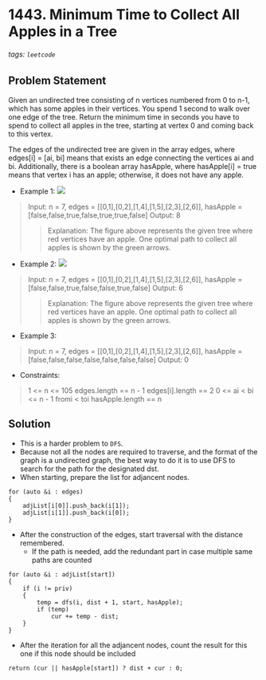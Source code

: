 # 1443. Minimum Time to Collect All Apples in a Tree
###### tags: `leetcode`
## Problem Statement
Given an undirected tree consisting of n vertices numbered from 0 to n-1, which has some apples in their vertices. You spend 1 second to walk over one edge of the tree. Return the minimum time in seconds you have to spend to collect all apples in the tree, starting at vertex 0 and coming back to this vertex.

The edges of the undirected tree are given in the array edges, where edges[i] = [ai, bi] means that exists an edge connecting the vertices ai and bi. Additionally, there is a boolean array hasApple, where hasApple[i] = true means that vertex i has an apple; otherwise, it does not have any apple.

- Example 1:
![](https://i.imgur.com/8XvtyEL.png)

>Input: n = 7, edges = [[0,1],[0,2],[1,4],[1,5],[2,3],[2,6]], hasApple = [false,false,true,false,true,true,false]
Output: 8 
>>Explanation: The figure above represents the given tree where red vertices have an apple. One optimal path to collect all apples is shown by the green arrows.

- Example 2:
![](https://i.imgur.com/ARQ8r3S.png)

>Input: n = 7, edges = [[0,1],[0,2],[1,4],[1,5],[2,3],[2,6]], hasApple = [false,false,true,false,false,true,false]
Output: 6
>>Explanation: The figure above represents the given tree where red vertices have an apple. One optimal path to collect all apples is shown by the green arrows.

- Example 3:

>Input: n = 7, edges = [[0,1],[0,2],[1,4],[1,5],[2,3],[2,6]], hasApple = [false,false,false,false,false,false,false]
Output: 0

- Constraints:

>1 <= n <= 105
edges.length == n - 1
edges[i].length == 2
0 <= ai < bi <= n - 1
fromi < toi
hasApple.length == n

## Solution
- This is a harder problem to `DFS`.
- Because not all the nodes are required to traverse, and the format of the graph is a undirected graph, the best way to do it is to use DFS to search for the path for the designated dst.
- When starting, prepare the list for adjancent nodes.
```cpp=
for (auto &i : edges)
{
    adjList[i[0]].push_back(i[1]);
    adjList[i[1]].push_back(i[0]);
}
```
- After the construction of the edges, start traversal with the distance remembered.
    - If the path is needed, add the redundant part in case multiple same paths are counted
```cpp=
for (auto &i : adjList[start])
{
    if (i != priv)
    {
        temp = dfs(i, dist + 1, start, hasApple);
        if (temp)
            cur += temp - dist;
    }
}
```
- After the iteration for all the adjancent nodes, count the result for this one if this node should be included
```cpp=
return (cur || hasApple[start]) ? dist + cur : 0;
```